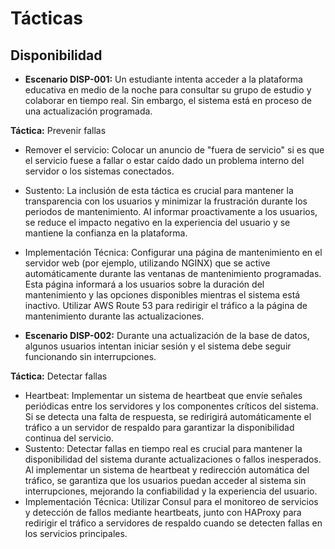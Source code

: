 # Tácticas

## Disponibilidad

- **Escenario DISP-001:** Un estudiante intenta acceder a la plataforma educativa en medio de la noche para consultar su grupo de estudio y colaborar en tiempo real. Sin embargo, el sistema está en proceso de una actualización programada.

**Táctica:** Prevenir fallas

- Remover el servicio: Colocar un anuncio de "fuera de servicio" si es que el servicio fuese a fallar o estar caído dado un problema interno del servidor o los sistemas conectados. 
- Sustento: La inclusión de esta táctica es crucial para mantener la transparencia con los usuarios y minimizar la frustración durante los periodos de mantenimiento. Al informar proactivamente a los usuarios, se reduce el impacto negativo en la experiencia del usuario y se mantiene la confianza en la plataforma.
- Implementación Técnica: Configurar una página de mantenimiento en el servidor web (por ejemplo, utilizando NGINX) que se active automáticamente durante las ventanas de mantenimiento programadas. Esta página informará a los usuarios sobre la duración del mantenimiento y las opciones disponibles mientras el sistema está inactivo. Utilizar AWS Route 53 para redirigir el tráfico a la página de mantenimiento durante las actualizaciones.

- **Escenario DISP-002:** Durante una actualización de la base de datos, algunos usuarios intentan iniciar sesión y el sistema debe seguir funcionando sin interrupciones.

**Táctica:** Detectar fallas

- Heartbeat: Implementar un sistema de heartbeat que envíe señales periódicas entre los servidores y los componentes críticos del sistema. Si se detecta una falta de respuesta, se redirigirá automáticamente el tráfico a un servidor de respaldo para garantizar la disponibilidad continua del servicio.
- Sustento: Detectar fallas en tiempo real es crucial para mantener la disponibilidad del sistema durante actualizaciones o fallos inesperados. Al implementar un sistema de heartbeat y redirección automática del tráfico, se garantiza que los usuarios puedan acceder al sistema sin interrupciones, mejorando la confiabilidad y la experiencia del usuario.
- Implementación Técnica: Utilizar Consul para el monitoreo de servicios y detección de fallos mediante heartbeats, junto con HAProxy para redirigir el tráfico a servidores de respaldo cuando se detecten fallas en los servicios principales.
